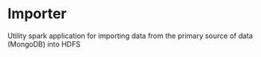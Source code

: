 # Importer

Utility spark application for importing data from the primary source of data (MongoDB) into HDFS